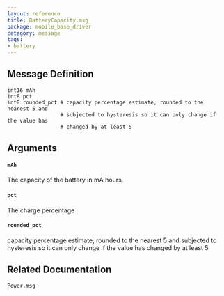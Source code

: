 ```yaml
---
layout: reference
title: BatteryCapacity.msg
package: mobile_base_driver
category: message
tags: 
- battery
---
```


## Message Definition
```
int16 mAh
int8 pct
int8 rounded_pct # capacity percentage estimate, rounded to the nearest 5 and
                 # subjected to hysteresis so it can only change if the value has
                 # changed by at least 5
```

## Arguments
#### `mAh`
The capacity of the battery in mA hours.

#### `pct`
The charge percentage

#### `rounded_pct`
capacity percentage estimate, rounded to the nearest 5 and
subjected to hysteresis so it can only change if the value has
changed by at least 5

## Related Documentation
``Power.msg``  
